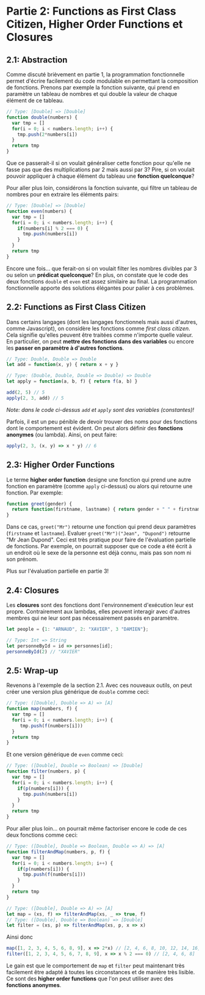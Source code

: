 # Partie 2: Functions as First Class Citizen, Higher Order Functions et Closures

## 2.1: Abstraction
Comme discuté brièvement en partie 1, la programmation fonctionnelle permet d'écrire facilement du code modulable en permettant la composition de fonctions. Prenons par exemple la fonction suivante, qui prend en paramètre un tableau de nombres et qui double la valeur de chaque élément de ce tableau.

```js
// Type: [Double] => [Double]
function double(numbers) {
  var tmp = []
  for(i = 0; i < numbers.length; i++) {
    tmp.push(2*numbers[i])
  }
  return tmp
}
```

Que ce passerait-il si on voulait généraliser cette fonction pour qu'elle ne fasse pas que des multiplications par 2 mais aussi par 3? Pire, si on voulait pouvoir appliquer à chaque élément du tableau une __fonction quelconque__?

Pour aller plus loin, considérons la fonction suivante, qui filtre un tableau de nombres pour en extraire les éléments pairs:

```js
// Type: [Double] => [Double]
function even(numbers) {
  var tmp = []
  for(i = 0; i < numbers.length; i++) {
    if(numbers[i] % 2 === 0) {
      tmp.push(numbers[i])
    }
  }
  return tmp
}
```
Encore une fois... que ferait-on si on voulait filter les nombres divibles par 3 ou selon un __prédicat quelconque__? En plus, on constate que le code des deux fonctions `double` et `even` est assez similaire au final. La programmation fonctionnelle apporte des solutions élégantes pour palier à ces problèmes.

## 2.2: Functions as First Class Citizen
Dans certains langages (dont les langages fonctionnels mais aussi d'autres, comme Javascript), on considère les fonctions comme *first class citizen*. Cela signifie qu'elles peuvent être traitées comme n'importe quelle valeur. En particulier, on peut __mettre des fonctions dans des variables__ ou encore les __passer en paramètre à d'autres fonctions__.

```js
// Type: Double, Double => Double
let add = function(x, y) { return x + y }

// Type: (Double, Double, Double => Double) => Double
let apply = function(a, b, f) { return f(a, b) }

add(2, 5) // 5
apply(2, 3, add) // 5
```

*Note: dans le code ci-dessus `add` et `apply` sont des variables (constantes)!*

Parfois, il est un peu pénible de devoir trouver des noms pour des fonctions dont le comportement est évident. On peut alors définir des __fonctions anonymes__ (ou lambda). Ainsi, on peut faire:

```js
apply(2, 3, (x, y) => x * y) // 6
```

## 2.3: Higher Order Functions
Le terme __higher order function__ designe une fonction qui prend une autre fonction en paramètre (comme `apply` ci-dessus) ou alors qui retourne une fonction. Par exemple:

```js
function greet(gender) {
  return function(firstname, lastname) { return gender + " " + firstname + " " + lastname }
}
```
Dans ce cas, `greet("Mr")` retourne une fonction qui prend deux paramètres (`firstname` et `lastname`).
Evaluer `greet("Mr")("Jean", "Dupond")` retourne "Mr Jean Dupond". Ceci est très pratique pour faire de l'évaluation partielle de fonctions. Par exemple, on pourrait supposer que ce code a été écrit à un endroit où le sexe de la personne est déjà connu, mais pas son nom ni son prénom.

Plus sur l'évaluation partielle en partie 3!

## 2.4: Closures
Les __closures__ sont des fonctions dont l'environnement d'exécution leur est propre. Contrairement aux lambdas, elles peuvent interagir avec d'autres membres qui ne leur sont pas nécessairement passés en paramètre.

```js
let people = {1: "ARNAUD", 2: "XAVIER", 3 "DAMIEN"};

// Type: Int => String
let personneById = id => personnes[id];
personneById(2) // "XAVIER"
```
## 2.5: Wrap-up
Revenons à l'exemple de la section 2.1. Avec ces nouveaux outils, on peut créer une version plus générique de `double` comme ceci:

```js
// Type: ([Double], Double => A) => [A]
function map(numbers, f) {
  var tmp = []
  for(i = 0; i < numbers.length; i++) {
     tmp.push(f(numbers[i]))
  }
  return tmp
}
```

Et one version générique de `even` comme ceci:

```js
// Type: ([Double], Double => Boolean) => [Double]
function filter(numbers, p) {
  var tmp = []
  for(i = 0; i < numbers.length; i++) {
    if(p(numbers[i])) {
      tmp.push(numbers[i])
    }
  }
  return tmp
}
```

Pour aller plus loin... on pourrait même factoriser encore le code de ces deux fonctions comme ceci:

```js
// Type: ([Double], Double => Boolean, Double => A) => [A]
function filterAndMap(numbers, p, f) {
  var tmp = []
  for(i = 0; i < numbers.length; i++) {
    if(p(numbers[i])) {
      tmp.push(f(numbers[i]))
    }
  }
  return tmp
}

// Type: ([Double], Double => A) => [A]
let map = (xs, f) => filterAndMap(xs, _ => true, f)
// Type: ([Double], Double => Boolean) => [Double]
let filter = (xs, p) => filterAndMap(xs, p, x => x)

```

Ainsi donc

```js
map([1, 2, 3, 4, 5, 6, 8, 9], x => 2*x) // [2, 4, 6, 8, 10, 12, 14, 16, 18]
filter([1, 2, 3, 4, 5, 6, 7, 8, 9], x => x % 2 === 0) // [2, 4, 6, 8]
```

Le gain est que le comportement de `map` et `filter` peut maintenant très facilement être adapté à toutes les circonstances et de manière très lisible. Ce sont des __higher order functions__ que l'on peut utiliser avec des __fonctions anonymes__.
